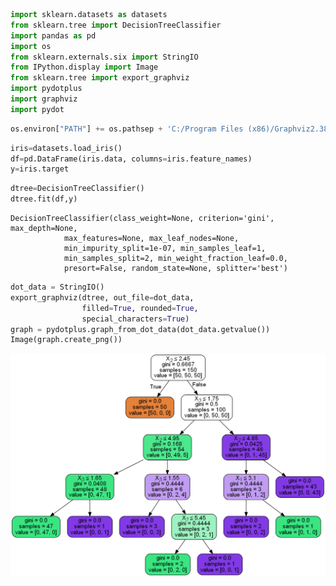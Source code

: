 

```python
import sklearn.datasets as datasets
from sklearn.tree import DecisionTreeClassifier
import pandas as pd
import os  
from sklearn.externals.six import StringIO  
from IPython.display import Image  
from sklearn.tree import export_graphviz
import pydotplus
import graphviz
import pydot
```


```python
os.environ["PATH"] += os.pathsep + 'C:/Program Files (x86)/Graphviz2.38/bin/'
```


```python
iris=datasets.load_iris()
df=pd.DataFrame(iris.data, columns=iris.feature_names)
y=iris.target
```


```python
dtree=DecisionTreeClassifier()
dtree.fit(df,y)
```




    DecisionTreeClassifier(class_weight=None, criterion='gini', max_depth=None,
                max_features=None, max_leaf_nodes=None,
                min_impurity_split=1e-07, min_samples_leaf=1,
                min_samples_split=2, min_weight_fraction_leaf=0.0,
                presort=False, random_state=None, splitter='best')




```python
dot_data = StringIO()
export_graphviz(dtree, out_file=dot_data,  
                filled=True, rounded=True,
                special_characters=True)
graph = pydotplus.graph_from_dot_data(dot_data.getvalue())  
Image(graph.create_png())
```




![png](output_4_0.png)


